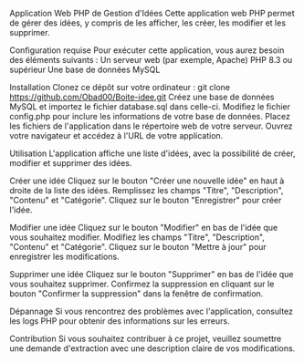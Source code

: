 Application Web PHP de Gestion d'Idées
Cette application web PHP permet de gérer des idées, y compris de les afficher, les créer, les modifier et les supprimer.

Configuration requise
Pour exécuter cette application, vous aurez besoin des éléments suivants :
Un serveur web (par exemple, Apache)
PHP 8.3 ou supérieur
Une base de données MySQL

Installation
Clonez ce dépôt sur votre ordinateur :
git clone https://github.com/Obad00/Boite-idee.git
Créez une base de données MySQL et importez le fichier database.sql dans celle-ci.
Modifiez le fichier config.php pour inclure les informations de votre base de données.
Placez les fichiers de l'application dans le répertoire web de votre serveur.
Ouvrez votre navigateur et accédez à l'URL de votre application.

Utilisation
L'application affiche une liste d'idées, avec la possibilité de créer, modifier et supprimer des idées.

Créer une idée
Cliquez sur le bouton "Créer une nouvelle idée" en haut à droite de la liste des idées.
Remplissez les champs "Titre", "Description", "Contenu" et "Catégorie".
Cliquez sur le bouton "Enregistrer" pour créer l'idée.

Modifier une idée
Cliquez sur le bouton "Modifier" en bas de l'idée que vous souhaitez modifier.
Modifiez les champs "Titre", "Description", "Contenu" et "Catégorie".
Cliquez sur le bouton "Mettre à jour" pour enregistrer les modifications.

Supprimer une idée
Cliquez sur le bouton "Supprimer" en bas de l'idée que vous souhaitez supprimer.
Confirmez la suppression en cliquant sur le bouton "Confirmer la suppression" dans la fenêtre de confirmation.

Dépannage
Si vous rencontrez des problèmes avec l'application, consultez les logs PHP pour obtenir des informations sur les erreurs.

Contribution
Si vous souhaitez contribuer à ce projet, veuillez soumettre une demande d'extraction avec une description claire de vos modifications.


